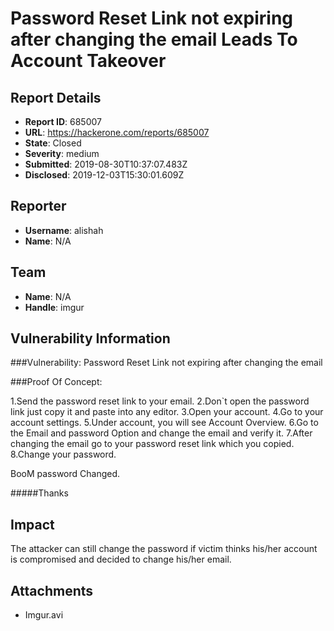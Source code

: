 # Password Reset Link not expiring after changing the email Leads To Account Takeover

## Report Details
- **Report ID**: 685007
- **URL**: https://hackerone.com/reports/685007
- **State**: Closed
- **Severity**: medium
- **Submitted**: 2019-08-30T10:37:07.483Z
- **Disclosed**: 2019-12-03T15:30:01.609Z

## Reporter
- **Username**: alishah
- **Name**: N/A

## Team
- **Name**: N/A
- **Handle**: imgur

## Vulnerability Information
###Vulnerability:
Password Reset Link not expiring after changing the email

###Proof Of Concept:

1.Send the password reset link to your email.
2.Don`t open the password link just copy it and paste into any editor.
3.Open your account.
4.Go to your account settings.
5.Under account, you will see Account Overview.
6.Go to the Email and password Option and change the email and verify it.
7.After changing the email go to your password reset link which you copied.
8.Change your password.


BooM password Changed.

#####Thanks

## Impact

The attacker can still change the password if victim thinks his/her account is compromised and decided to change his/her email.

## Attachments
- Imgur.avi
